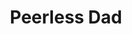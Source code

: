 --- 
title: "Peerless Dad"
publishdate: "2019-4-8T16:48:46+02:00"
src: "https://365manga.net/manga/peerless-dad"
image: "https://data.365manga.net/images/thumbnails/24228-peerless-dad.jpg"
description: ""
---